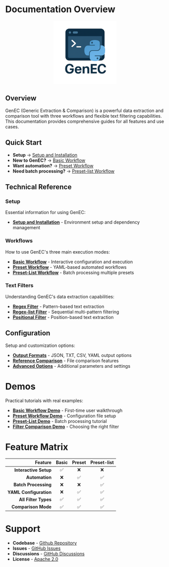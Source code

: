 # Documentation Overview

<div align="center">
  <img src="assets/logo/GenEC-logo-transparent.png" alt="GenEC Logo" width="200"/>
</div>

## Overview

GenEC (Generic Extraction & Comparison) is a powerful data extraction and comparison tool with three workflows and flexible text filtering capabilities. This documentation provides comprehensive guides for all features and use cases.

## Quick Start

- **Setup** → [Setup and Installation](setup.md)
- **New to GenEC?** → [Basic Workflow](workflows/basic.md)
- **Want automation?** → [Preset Workflow](workflows/preset.md)
- **Need batch processing?** → [Preset-list Workflow](workflows/preset-list.md)

## Technical Reference

### Setup
Essential information for using GenEC:

- **[Setup and Installation](setup.md)** - Environment setup and dependency management

### Workflows
How to use GenEC's three main execution modes:

- **[Basic Workflow](workflows/basic.md)** - Interactive configuration and execution
- **[Preset Workflow](workflows/preset.md)** - YAML-based automated workflows
- **[Preset-List Workflow](workflows/preset-list.md)** - Batch processing multiple presets

### Text Filters
Understanding GenEC's data extraction capabilities:

- **[Regex Filter](filters/regex.md)** - Pattern-based text extraction
- **[Regex-list Filter](filters/regex-list.md)** - Sequential multi-pattern filtering
- **[Positional Filter](filters/positional.md)** - Position-based text extraction

## Configuration
Setup and customization options:

- **[Output Formats](configuration/output-formats.md)** - JSON, TXT, CSV, YAML output options
- **[Reference Comparison](configuration/comparison.md)** - File comparison features
- **[Advanced Options](configuration/advanced-options.md)** - Additional parameters and settings

# Demos
Practical tutorials with real examples:

- **[Basic Workflow Demo](demos/basic-workflow-demo.md)** - First-time user walkthrough
- **[Preset Workflow Demo](demos/preset-workflow-demo.md)** - Configuration file setup
- **[Preset-List Demo](demos/preset-list-demo.md)** - Batch processing tutorial
- **[Filter Comparison Demo](demos/filter-comparison-demo.md)** - Choosing the right filter

# Feature Matrix

| Feature                | Basic | Preset | Preset-list |
|-----------------------:|:-----:|:------:|:-----------:|
| **Interactive Setup**  | ✅    | ❌    | ❌          |
| **Automation**         | ❌    | ✅    | ✅          |
| **Batch Processing**   | ❌    | ❌    | ✅          |
| **YAML Configuration** | ❌    | ✅    | ✅          |
| **All Filter Types**   | ✅    | ✅    | ✅          |
| **Comparison Mode**    | ✅    | ✅    | ✅          |

# Support

- **Codebase** - [Github Repository](https://github.com/RemyKroese/GenEC)
- **Issues** - [GitHub Issues](https://github.com/RemyKroese/GenEC/issues)
- **Discussions** - [GitHub Discussions](https://github.com/RemyKroese/GenEC/discussions)
- **License** - [Apache 2.0](../LICENSE)
